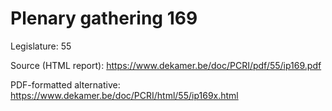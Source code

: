 # Plenary gathering 169

Legislature: 55

Source (HTML report): https://www.dekamer.be/doc/PCRI/pdf/55/ip169.pdf

PDF-formatted alternative: https://www.dekamer.be/doc/PCRI/html/55/ip169x.html

